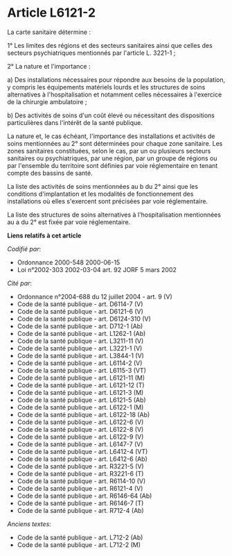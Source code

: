 # Article L6121-2

La carte sanitaire détermine :

1° Les limites des régions et des secteurs sanitaires ainsi que celles des secteurs psychiatriques mentionnés par l'article
L. 3221-1 ;

2° La nature et l'importance :

a) Des installations nécessaires pour répondre aux besoins de la population, y compris les équipements matériels lourds et
les structures de soins alternatives à l'hospitalisation et notamment celles nécessaires à l'exercice de la chirurgie
ambulatoire ;

b) Des activités de soins d'un coût élevé ou nécessitant des dispositions particulières dans l'intérêt de la santé publique.

La nature et, le cas échéant, l'importance des installations et activités de soins mentionnées au 2° sont déterminées pour
chaque zone sanitaire. Les zones sanitaires constituées, selon le cas, par un ou plusieurs secteurs sanitaires ou
psychiatriques, par une région, par un groupe de régions ou par l'ensemble du territoire sont définies par voie réglementaire
en tenant compte des bassins de santé.

La liste des activités de soins mentionnées au b du 2° ainsi que les conditions d'implantation et les modalités de
fonctionnement des installations où elles s'exercent sont précisées par voie réglementaire.

La liste des structures de soins alternatives à l'hospitalisation mentionnées au a du 2° est fixée par voie réglementaire.

**Liens relatifs à cet article**

_Codifié par_:

  - Ordonnance 2000-548 2000-06-15
  - Loi n°2002-303 2002-03-04 art. 92 JORF 5 mars 2002

_Cité par_:

  - Ordonnance n°2004-688 du 12 juillet 2004 - art. 9 (V)
  - Code de la santé publique - art. D6114-7 (V)
  - Code de la santé publique - art. D6121-6 (V)
  - Code de la santé publique - art. D6124-310 (V)
  - Code de la santé publique - art. D712-1 (Ab)
  - Code de la santé publique - art. L1262-1 (Ab)
  - Code de la santé publique - art. L3211-11 (V)
  - Code de la santé publique - art. L3221-1 (V)
  - Code de la santé publique - art. L3844-1 (V)
  - Code de la santé publique - art. L6114-2 (V)
  - Code de la santé publique - art. L6115-3 (VT)
  - Code de la santé publique - art. L6121-11 (M)
  - Code de la santé publique - art. L6121-12 (T)
  - Code de la santé publique - art. L6121-3 (M)
  - Code de la santé publique - art. L6121-5 (Ab)
  - Code de la santé publique - art. L6122-1 (M)
  - Code de la santé publique - art. L6122-18 (Ab)
  - Code de la santé publique - art. L6122-6 (V)
  - Code de la santé publique - art. L6122-8 (V)
  - Code de la santé publique - art. L6122-9 (V)
  - Code de la santé publique - art. L6147-7 (V)
  - Code de la santé publique - art. L6412-4 (VT)
  - Code de la santé publique - art. L6412-6 (Ab)
  - Code de la santé publique - art. R3221-5 (V)
  - Code de la santé publique - art. R3221-6 (T)
  - Code de la santé publique - art. R6114-10 (V)
  - Code de la santé publique - art. R6121-4 (V)
  - Code de la santé publique - art. R6146-64 (Ab)
  - Code de la santé publique - art. R6146-7 (T)
  - Code de la santé publique - art. R712-4 (Ab)

_Anciens textes_:

  - Code de la santé publique - art. L712-2 (Ab)
  - Code de la santé publique - art. L712-2 (M)
